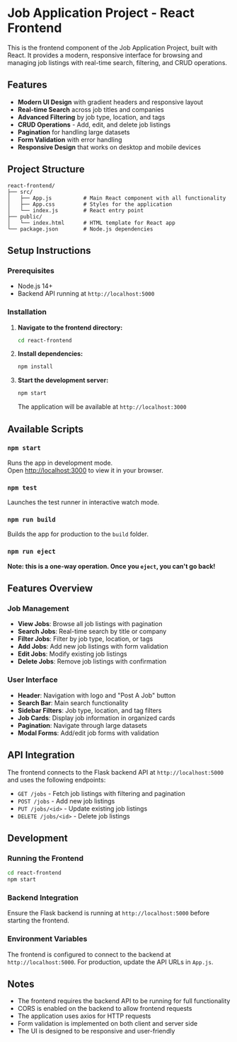 # Job Application Project - React Frontend

This is the frontend component of the Job Application Project, built with React. It provides a modern, responsive interface for browsing and managing job listings with real-time search, filtering, and CRUD operations.

## Features

- **Modern UI Design** with gradient headers and responsive layout
- **Real-time Search** across job titles and companies
- **Advanced Filtering** by job type, location, and tags
- **CRUD Operations** - Add, edit, and delete job listings
- **Pagination** for handling large datasets
- **Form Validation** with error handling
- **Responsive Design** that works on desktop and mobile devices

## Project Structure

```
react-frontend/
├── src/
│   ├── App.js          # Main React component with all functionality
│   ├── App.css         # Styles for the application
│   └── index.js        # React entry point
├── public/
│   └── index.html      # HTML template for React app
└── package.json        # Node.js dependencies
```

## Setup Instructions

### Prerequisites
- Node.js 14+
- Backend API running at `http://localhost:5000`

### Installation

1. **Navigate to the frontend directory:**
   ```bash
   cd react-frontend
   ```

2. **Install dependencies:**
   ```bash
   npm install
   ```

3. **Start the development server:**
   ```bash
   npm start
   ```
   The application will be available at `http://localhost:3000`

## Available Scripts

### `npm start`
Runs the app in development mode.\
Open [http://localhost:3000](http://localhost:3000) to view it in your browser.

### `npm test`
Launches the test runner in interactive watch mode.

### `npm run build`
Builds the app for production to the `build` folder.

### `npm run eject`
**Note: this is a one-way operation. Once you `eject`, you can't go back!**

## Features Overview

### Job Management
- **View Jobs**: Browse all job listings with pagination
- **Search Jobs**: Real-time search by title or company
- **Filter Jobs**: Filter by job type, location, or tags
- **Add Jobs**: Add new job listings with form validation
- **Edit Jobs**: Modify existing job listings
- **Delete Jobs**: Remove job listings with confirmation

### User Interface
- **Header**: Navigation with logo and "Post A Job" button
- **Search Bar**: Main search functionality
- **Sidebar Filters**: Job type, location, and tag filters
- **Job Cards**: Display job information in organized cards
- **Pagination**: Navigate through large datasets
- **Modal Forms**: Add/edit job forms with validation

## API Integration

The frontend connects to the Flask backend API at `http://localhost:5000` and uses the following endpoints:

- `GET /jobs` - Fetch job listings with filtering and pagination
- `POST /jobs` - Add new job listings
- `PUT /jobs/<id>` - Update existing job listings
- `DELETE /jobs/<id>` - Delete job listings

## Development

### Running the Frontend
```bash
cd react-frontend
npm start
```

### Backend Integration
Ensure the Flask backend is running at `http://localhost:5000` before starting the frontend.

### Environment Variables
The frontend is configured to connect to the backend at `http://localhost:5000`. For production, update the API URLs in `App.js`.

## Notes

- The frontend requires the backend API to be running for full functionality
- CORS is enabled on the backend to allow frontend requests
- The application uses axios for HTTP requests
- Form validation is implemented on both client and server side
- The UI is designed to be responsive and user-friendly
